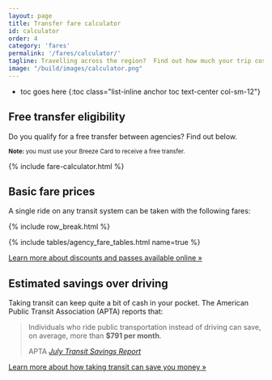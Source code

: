 ```yaml
---
layout: page
title: Transfer fare calculator
id: calculator
order: 4
category: 'fares'
permalink: '/fares/calculator/'
tagline: Travelling across the region?  Find out how much your trip costs!
image: "/build/images/calculator.png"
---
```


* toc goes here
{:toc class="list-inline anchor toc text-center col-sm-12"}

## <i class="fa fa-calculator right-5"></i>Free transfer eligibility

Do you qualify for a free transfer between agencies?  Find out below.

<small>**Note:** you must use your Breeze Card to receive a free transfer.</small>

<div class="top-buffer"></div>

{% include fare-calculator.html %}


## Basic fare prices

A single ride on any transit system can be taken with the following fares:

{% include row_break.html %}

{% include tables/agency_fare_tables.html name=true %}

[Learn more about discounts and passes available online »](/fares/passes)



## Estimated savings over driving

Taking transit can keep quite a bit of cash in your pocket.  The American Public Transit Association (APTA) reports that:

> Individuals who ride public transportation instead of driving can save, on average, more than **$791 per month**.
> <footer>APTA <a href="http://www.apta.com/mediacenter/pressreleases/2015/Pages/1500730_Transit-Savings.aspx"><cite title="APTA July Transit Savings Report">July Transit Savings Report</cite></a></footer>


[Learn more about how taking transit can save you money »](/guide/gco)
